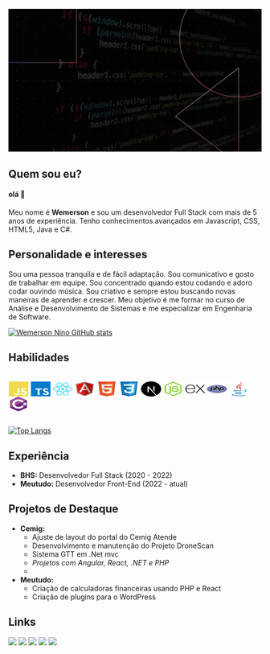 ![Imagem de Boas Vindas](./Black_Technology_blog_Banner.gif)

## Quem sou eu?
#### olá 👋

Meu nome é **Wemerson** e sou um desenvolvedor Full Stack com mais de 5 anos de experiência. Tenho conhecimentos avançados em Javascript, CSS, HTML5, Java e C#.

## Personalidade e interesses

Sou uma pessoa tranquila e de fácil adaptação. Sou comunicativo e gosto de trabalhar em equipe. Sou concentrado quando estou codando e adoro codar ouvindo música. Sou criativo e sempre estou buscando novas maneiras de aprender e crescer. Meu objetivo é me formar no curso de Análise e Desenvolvimento de Sistemas e me especializar em Engenharia de Software.

[![Wemerson Nino GitHub stats](https://github-readme-stats.vercel.app/api?username=wemersonnino&show_icons=true&theme=dark)](https://github.com/wemersonnino/github-readme-stats)


## Habilidades

<div style="display: inline_block"><br>
  <img align="center" alt="Wemerson-Nino-Js" height="30" width="40" src="https://raw.githubusercontent.com/devicons/devicon/master/icons/javascript/javascript-plain.svg">
  <img align="center" alt="Wemerson-Nino-Ts" height="30" width="40" src="https://raw.githubusercontent.com/devicons/devicon/master/icons/typescript/typescript-plain.svg">
  <img align="center" alt="Wemerson-Nino-React" height="30" width="40" src="https://raw.githubusercontent.com/devicons/devicon/master/icons/react/react-original.svg">
   <img align="center" alt="Wemerson-Nino-Angular" height="30" width="40" src="https://raw.githubusercontent.com/devicons/devicon/master/icons/angularjs/angularjs-original.svg">
  <img align="center" alt="Wemerson-Nino-HTML" height="30" width="40" src="https://raw.githubusercontent.com/devicons/devicon/master/icons/html5/html5-original.svg">
  <img align="center" alt="Wemerson-Nino-CSS" height="30" width="40" src="https://raw.githubusercontent.com/devicons/devicon/master/icons/css3/css3-original.svg">
   <img align="center" alt="Wemerson-Nino-NextJS" height="30" width="40" src="https://raw.githubusercontent.com/devicons/devicon/master/icons/nextjs/nextjs-original.svg">
  <img align="center" alt="Wemerson-Nino-Node" height="30" width="40" src="https://raw.githubusercontent.com/devicons/devicon/master/icons/nodejs/nodejs-original.svg">
   <img align="center" alt="Wemerson-Nino-Express" height="30" width="40" src="https://raw.githubusercontent.com/devicons/devicon/master/icons/express/express-original.svg">
   <img align="center" alt="Wemerson-Nino-PHP" height="30" width="40" src="https://raw.githubusercontent.com/devicons/devicon/master/icons/php/php-original.svg">
   <img align="center" alt="Wemerson-Nino-Java" height="30" width="40" src="https://raw.githubusercontent.com/devicons/devicon/master/icons/java/java-original.svg">
  <img align="center" alt="Wemerson-Nino-Csharp" height="30" width="40" src="https://raw.githubusercontent.com/devicons/devicon/master/icons/csharp/csharp-original.svg">
</div>

##

[![Top Langs](https://github-readme-stats.vercel.app/api/top-langs/?username=wemersonnino&layout=compact&theme=dark)](https://github.com/wemersonnino/github-readme-stats)



## Experiência

- **BHS:** Desenvolvedor Full Stack (2020 - 2022)
- **Meutudo:** Desenvolvedor Front-End (2022 - atual)

## Projetos de Destaque

* **Cemig:**
   - Ajuste de layout do portal do Cemig Atende
   - Desenvolvimento e manutenção do Projeto DroneScan
   - Sistema GTT em .Net mvc
   - _Projetos com Angular, React, .NET e PHP_
   - 
* **Meutudo:**
   - Criação de calculadoras financeiras usando PHP e React
   - Criação de plugins para o WordPress

## Links
<div> 
  <a href="https://www.behance.net/Wemerson" target="_blank"><img src="https://img.shields.io/badge/-Behance-blue?style=for-the-badge&logo=behance&logoColor=white" target="_blank"></a>
  <a href="https://www.linkedin.com/in/wemerson-nino-55020b32/" target="_blank"><img src="https://img.shields.io/badge/LinkedIn-0077B5?style=for-the-badge&logo=linkedin&logoColor=white" target="_blank"></a>
 	<a href="https://twitter.com/WemersonNino" target="_blank"><img src="https://img.shields.io/badge/Twitter-1DA1F2?style=for-the-badge&logo=twitter&logoColor=white" target="_blank"></a>
 <a href="https://www.instagram.com/wemersonnino/" target="_blank"><img src="https://img.shields.io/badge/Instagram-E4405F?style=for-the-badge&logo=instagram&logoColor=white" target="_blank"></a> 
  <a href = "mailto:wemersonniono@gmail.com"><img src="https://img.shields.io/badge/-Gmail-%23333?style=for-the-badge&logo=gmail&logoColor=white" target="_blank"></a>
  
</div>
